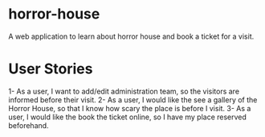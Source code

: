 # horror-house
A web application to learn about horror house and book a ticket for a visit.

# User Stories
1- As a user, I want to add/edit administration team, so the visitors are informed before their visit.
2- As a user, I would like the see a gallery of the Horror House, so that I know how scary the place is before I visit.
3- As a user, I would like the book the ticket online, so I have my place reserved beforehand.
